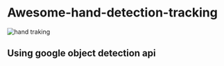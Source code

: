 # Awesome-hand-detection-tracking
![hand traking](https://miro.medium.com/max/1200/1*FakB5AL1VHxalv-TVzpM0g.gif)

## Using google object detection api 
